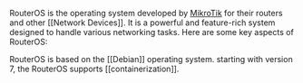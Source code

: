 RouterOS is the operating system developed by [MikroTik](https://mikrotik.com/) for their routers and other [[Network Devices]]. It is a powerful and feature-rich system designed to handle various networking tasks. Here are some key aspects of RouterOS:

RouterOS is based on the [[Debian]] operating system. starting with version 7, the RouterOS supports [[containerization]]. 